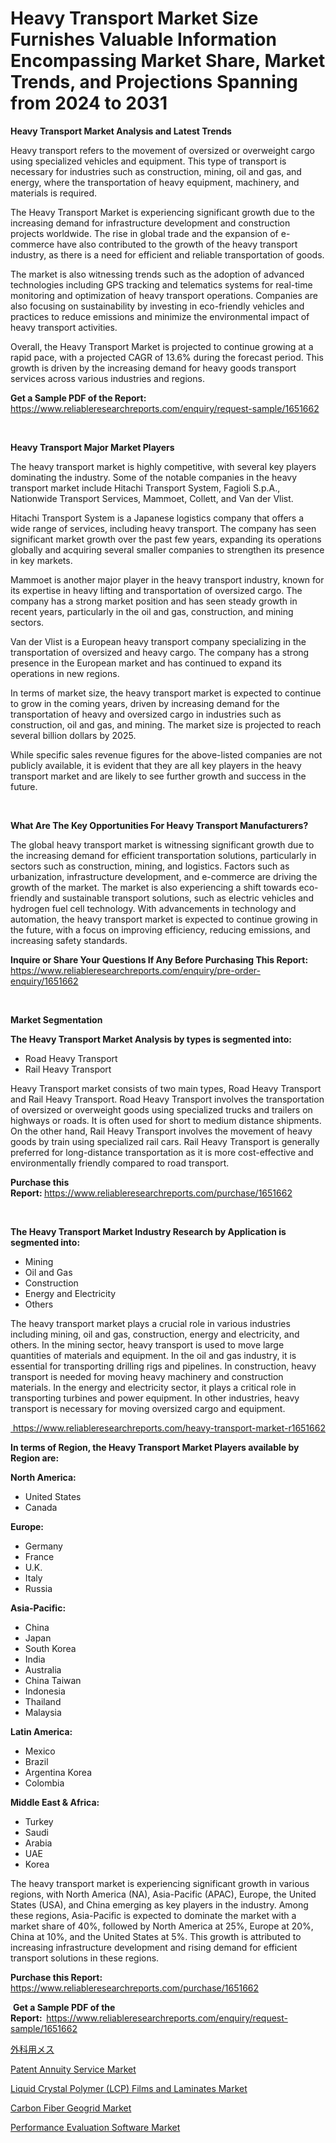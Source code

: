 <p><h1>Heavy Transport Market Size Furnishes Valuable Information Encompassing Market Share, Market Trends, and Projections Spanning from 2024 to 2031</h1></p><p><strong>Heavy Transport Market Analysis and Latest Trends</strong></p>
<p><p>Heavy transport refers to the movement of oversized or overweight cargo using specialized vehicles and equipment. This type of transport is necessary for industries such as construction, mining, oil and gas, and energy, where the transportation of heavy equipment, machinery, and materials is required.</p><p>The Heavy Transport Market is experiencing significant growth due to the increasing demand for infrastructure development and construction projects worldwide. The rise in global trade and the expansion of e-commerce have also contributed to the growth of the heavy transport industry, as there is a need for efficient and reliable transportation of goods.</p><p>The market is also witnessing trends such as the adoption of advanced technologies including GPS tracking and telematics systems for real-time monitoring and optimization of heavy transport operations. Companies are also focusing on sustainability by investing in eco-friendly vehicles and practices to reduce emissions and minimize the environmental impact of heavy transport activities.</p><p>Overall, the Heavy Transport Market is projected to continue growing at a rapid pace, with a projected CAGR of 13.6% during the forecast period. This growth is driven by the increasing demand for heavy goods transport services across various industries and regions.</p></p>
<p><strong>Get a Sample PDF of the Report:&nbsp;</strong> <a href="https://www.reliableresearchreports.com/enquiry/request-sample/1651662">https://www.reliableresearchreports.com/enquiry/request-sample/1651662</a></p>
<p>&nbsp;</p>
<p><strong>Heavy Transport Major Market Players</strong></p>
<p><p>The heavy transport market is highly competitive, with several key players dominating the industry. Some of the notable companies in the heavy transport market include Hitachi Transport System, Fagioli S.p.A., Nationwide Transport Services, Mammoet, Collett, and Van der Vlist.</p><p>Hitachi Transport System is a Japanese logistics company that offers a wide range of services, including heavy transport. The company has seen significant market growth over the past few years, expanding its operations globally and acquiring several smaller companies to strengthen its presence in key markets.</p><p>Mammoet is another major player in the heavy transport industry, known for its expertise in heavy lifting and transportation of oversized cargo. The company has a strong market position and has seen steady growth in recent years, particularly in the oil and gas, construction, and mining sectors.</p><p>Van der Vlist is a European heavy transport company specializing in the transportation of oversized and heavy cargo. The company has a strong presence in the European market and has continued to expand its operations in new regions.</p><p>In terms of market size, the heavy transport market is expected to continue to grow in the coming years, driven by increasing demand for the transportation of heavy and oversized cargo in industries such as construction, oil and gas, and mining. The market size is projected to reach several billion dollars by 2025.</p><p>While specific sales revenue figures for the above-listed companies are not publicly available, it is evident that they are all key players in the heavy transport market and are likely to see further growth and success in the future.</p></p>
<p>&nbsp;</p>
<p><strong>What Are The Key Opportunities For Heavy Transport Manufacturers?</strong></p>
<p><p>The global heavy transport market is witnessing significant growth due to the increasing demand for efficient transportation solutions, particularly in sectors such as construction, mining, and logistics. Factors such as urbanization, infrastructure development, and e-commerce are driving the growth of the market. The market is also experiencing a shift towards eco-friendly and sustainable transport solutions, such as electric vehicles and hydrogen fuel cell technology. With advancements in technology and automation, the heavy transport market is expected to continue growing in the future, with a focus on improving efficiency, reducing emissions, and increasing safety standards.</p></p>
<p><strong>Inquire or Share Your Questions If Any Before Purchasing This Report:</strong> <a href="https://www.reliableresearchreports.com/enquiry/pre-order-enquiry/1651662">https://www.reliableresearchreports.com/enquiry/pre-order-enquiry/1651662</a></p>
<p>&nbsp;</p>
<p><strong>Market Segmentation</strong></p>
<p><strong>The Heavy Transport Market Analysis by types is segmented into:</strong></p>
<p><ul><li>Road Heavy Transport</li><li>Rail Heavy Transport</li></ul></p>
<p><p>Heavy Transport market consists of two main types, Road Heavy Transport and Rail Heavy Transport. Road Heavy Transport involves the transportation of oversized or overweight goods using specialized trucks and trailers on highways or roads. It is often used for short to medium distance shipments. On the other hand, Rail Heavy Transport involves the movement of heavy goods by train using specialized rail cars. Rail Heavy Transport is generally preferred for long-distance transportation as it is more cost-effective and environmentally friendly compared to road transport.</p></p>
<p><strong>Purchase this Report:&nbsp;</strong><a href="https://www.reliableresearchreports.com/purchase/1651662">https://www.reliableresearchreports.com/purchase/1651662</a></p>
<p>&nbsp;</p>
<p><strong>The Heavy Transport Market Industry Research by Application is segmented into:</strong></p>
<p><ul><li>Mining</li><li>Oil and Gas</li><li>Construction</li><li>Energy and Electricity</li><li>Others</li></ul></p>
<p><p>The heavy transport market plays a crucial role in various industries including mining, oil and gas, construction, energy and electricity, and others. In the mining sector, heavy transport is used to move large quantities of materials and equipment. In the oil and gas industry, it is essential for transporting drilling rigs and pipelines. In construction, heavy transport is needed for moving heavy machinery and construction materials. In the energy and electricity sector, it plays a critical role in transporting turbines and power equipment. In other industries, heavy transport is necessary for moving oversized cargo and equipment.</p></p>
<p><a href="https://www.reliableresearchreports.com/heavy-transport-market-r1651662">&nbsp;https://www.reliableresearchreports.com/heavy-transport-market-r1651662</a></p>
<p><strong>In terms of Region, the Heavy Transport Market Players available by Region are:</strong></p>
<p>
    <p> <strong> North America: </strong>
        <ul>
            <li>United States</li>
            <li>Canada</li>
        </ul>
        </p> 
    <p> <strong> Europe: </strong>
        <ul>
            <li>Germany</li>
            <li>France</li>
            <li>U.K.</li>
            <li>Italy</li>
            <li>Russia</li>
        </ul>
        </p> 
    <p> <strong> Asia-Pacific: </strong>
        <ul>
            <li>China</li>
            <li>Japan</li>
            <li>South Korea</li>
            <li>India</li>
            <li>Australia</li>
            <li>China Taiwan</li>
            <li>Indonesia</li>
            <li>Thailand</li>
            <li>Malaysia</li>
        </ul>
        </p> 
    <p> <strong> Latin America: </strong>
        <ul>
            <li>Mexico</li>
            <li>Brazil</li>
            <li>Argentina Korea</li>
            <li>Colombia</li>
        </ul>
        </p> 
    <p> <strong> Middle East & Africa: </strong>
        <ul>
            <li>Turkey</li>
            <li>Saudi</li>
            <li>Arabia</li>
            <li>UAE</li>
            <li>Korea</li>
        </ul>
    </p>
    </p>
<p><p>The heavy transport market is experiencing significant growth in various regions, with North America (NA), Asia-Pacific (APAC), Europe, the United States (USA), and China emerging as key players in the industry. Among these regions, Asia-Pacific is expected to dominate the market with a market share of 40%, followed by North America at 25%, Europe at 20%, China at 10%, and the United States at 5%. This growth is attributed to increasing infrastructure development and rising demand for efficient transport solutions in these regions.</p></p>
<p><strong>Purchase this Report: </strong><a href="https://www.reliableresearchreports.com/purchase/1651662">https://www.reliableresearchreports.com/purchase/1651662</a></p>
<p>&nbsp;<strong>Get a Sample PDF of the Report:&nbsp;&nbsp;</strong><a href="https://www.reliableresearchreports.com/enquiry/request-sample/1651662">https://www.reliableresearchreports.com/enquiry/request-sample/1651662</a></p>
<p><strong></strong></p>
<p><p><a href="https://github.com/deonnorth8/Market-Research-Report-List-1/blob/main/557271959759.md">外科用メス</a></p><p><a href="https://github.com/LaceyZemlak1/Market-Research-Report-List-1/blob/main/patent-annuity-service-market.md">Patent Annuity Service Market</a></p><p><a href="https://issuu.com/reportprime-2/docs/liquid-crystal-polymer-lcp-films-and-laminates-mar">Liquid Crystal Polymer (LCP) Films and Laminates Market</a></p><p><a href="https://issuu.com/reportprime-2/docs/carbon-fiber-geogrid-market-size-2030.pptx">Carbon Fiber Geogrid Market</a></p><p><a href="https://github.com/MyrtisWest1/Market-Research-Report-List-1/blob/main/performance-evaluation-software-market.md">Performance Evaluation Software Market</a></p></p>